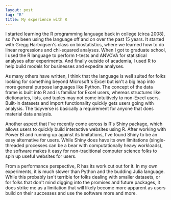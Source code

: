 ```yaml
---
layout: post
tag: "R"
title: My experience with R
---
```


I started learning the R programming language back in college (circa 2008), so I've been using the language off and on over the past 15 years. It started with Gregg Hartvigsen's class on biostatistics, where we learned how to do linear regressions and chi-squared analyses. When I got to graduate school, I used the R language to perform t-tests and ANVOVA for statistical analyses after experiments. And finally outside of academia, I used R to help build models for businesses and expedite
analyses.

As many others have written, I think that the language is well suited for folks looking for something beyond Microsoft's Excel but isn't a big leap into more general purpose languages like Python. The concept of the data frame is built into R and is familiar for Excel users, whereas structures like dictionaries, lists, and tuples may not come intuitively to non-Excel users. Built-in datasets and import functionality quickly gets users going with analysis. The tidyverse is basically a requirement for anyone that does material data analysis.

Another aspect that I've recently come across is R's Shiny package, which allows users to quickly build interactive websites using R. After working with Power BI and running up against its limitations, I've found Shiny to be an easy alternative for users. While Shiny does have its own limitations (single-threaded processes can be a bear with computationally heavy workloads), the software makes it easy for non-traditional computer science folks to spin up useful websites for users. 


From a performance perspective, R has its work cut out for it. In my own experiments, it is much slower than Python and the budding Julia language. While this probably isn't terrible for folks dealing with smaller datasets, or for folks that don't mind digging into the promises and future packages, it does strike me as a limitation that will likely become more apparent as users build on their successes and use the software more and more.
